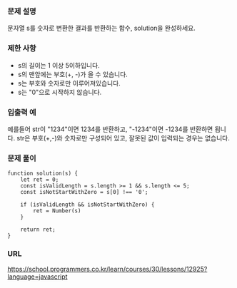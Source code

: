 ### 문제 설명
문자열 s를 숫자로 변환한 결과를 반환하는 함수, solution을 완성하세요.

### 제한 사항
- s의 길이는 1 이상 5이하입니다.
- s의 맨앞에는 부호(+, -)가 올 수 있습니다.
- s는 부호와 숫자로만 이루어져있습니다.
- s는 "0"으로 시작하지 않습니다.

### 입출력 예
예를들어 str이 "1234"이면 1234를 반환하고, "-1234"이면 -1234를 반환하면 됩니다.
str은 부호(+,-)와 숫자로만 구성되어 있고, 잘못된 값이 입력되는 경우는 없습니다.

### 문제 풀이
```
function solution(s) {
    let ret = 0;
    const isValidLength = s.length >= 1 && s.length <= 5;
    const isNotStartWithZero = s[0] !== '0';
    
    if (isValidLength && isNotStartWithZero) {
        ret = Number(s)    
    }
    
    return ret;
}
```

### URL
https://school.programmers.co.kr/learn/courses/30/lessons/12925?language=javascript